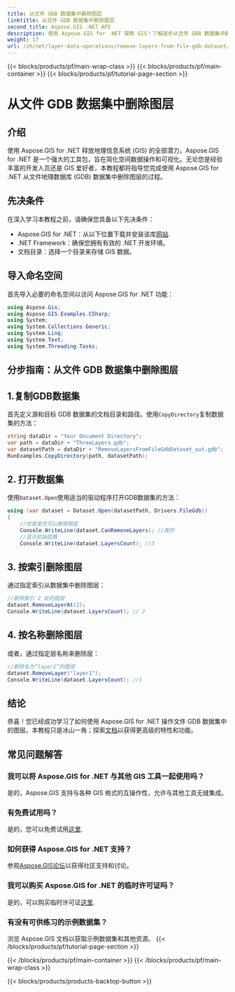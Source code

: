 ```yaml
---
title: 从文件 GDB 数据集中删除图层
linktitle: 从文件 GDB 数据集中删除图层
second_title: Aspose.GIS .NET API
description: 使用 Aspose.GIS for .NET 探索 GIS！了解逐步从文件 GDB 数据集中删除图层。立即下载以获得无缝的空间数据体验。
weight: 17
url: /zh/net/layer-data-operations/remove-layers-from-file-gdb-dataset/
---
```


{{< blocks/products/pf/main-wrap-class >}}
{{< blocks/products/pf/main-container >}}
{{< blocks/products/pf/tutorial-page-section >}}

# 从文件 GDB 数据集中删除图层

## 介绍
使用 Aspose.GIS for .NET 释放地理信息系统 (GIS) 的全部潜力，Aspose.GIS for .NET 是一个强大的工具包，旨在简化空间数据操作和可视化。无论您是经验丰富的开发人员还是 GIS 爱好者，本教程都将指导您完成使用 Aspose.GIS for .NET 从文件地理数据库 (GDB) 数据集中删除图层的过程。
## 先决条件
在深入学习本教程之前，请确保您具备以下先决条件：
-  Aspose.GIS for .NET：从以下位置下载并安装该库[网站](https://releases.aspose.com/gis/net/).
- .NET Framework：确保您拥有有效的 .NET 开发环境。
- 文档目录：选择一个目录来存储 GIS 数据。
## 导入命名空间
首先导入必要的命名空间以访问 Aspose.GIS for .NET 功能：
```csharp
using Aspose.Gis;
using Aspose.GIS.Examples.CSharp;
using System;
using System.Collections.Generic;
using System.Linq;
using System.Text;
using System.Threading.Tasks;
```
## 分步指南：从文件 GDB 数据集中删除图层
## 1.复制GDB数据集
首先定义源和目标 GDB 数据集的文档目录和路径。使用`CopyDirectory`复制数据集的方法：
```csharp
string dataDir = "Your Document Directory";
var path = dataDir + "ThreeLayers.gdb";
var datasetPath = dataDir + "RemoveLayersFromFileGdbDataset_out.gdb";
RunExamples.CopyDirectory(path, datasetPath);
```
## 2. 打开数据集
使用`Dataset.Open`使用适当的驱动程序打开GDB数据集的方法：
```csharp
using (var dataset = Dataset.Open(datasetPath, Drivers.FileGdb))
{
    //检查是否可以删除图层
    Console.WriteLine(dataset.CanRemoveLayers); //真的
    //显示初始层数
    Console.WriteLine(dataset.LayersCount); //3
```
## 3. 按索引删除图层
通过指定索引从数据集中删除图层：
```csharp
//删除索引 2 处的图层
dataset.RemoveLayerAt(2);
Console.WriteLine(dataset.LayersCount); // 2
```
## 4. 按名称删除图层
或者，通过指定层名称来删除层：
```csharp
//删除名为“layer1”的图层
dataset.RemoveLayer("layer1");
Console.WriteLine(dataset.LayersCount); //1
```
## 结论
恭喜！您已经成功学习了如何使用 Aspose.GIS for .NET 操作文件 GDB 数据集中的图层。本教程只是冰山一角；探索[文档](https://reference.aspose.com/gis/net/)以获得更高级的特性和功能。
## 常见问题解答
### 我可以将 Aspose.GIS for .NET 与其他 GIS 工具一起使用吗？
是的，Aspose.GIS 支持与各种 GIS 格式的互操作性，允许与其他工具无缝集成。
### 有免费试用吗？
是的，您可以免费试用[这里](https://releases.aspose.com/).
### 如何获得 Aspose.GIS for .NET 支持？
参观[Aspose.GIS论坛](https://forum.aspose.com/c/gis/33)以获得社区支持和讨论。
### 我可以购买 Aspose.GIS for .NET 的临时许可证吗？
是的，可以购买临时许可证[这里](https://purchase.aspose.com/temporary-license/).
### 有没有可供练习的示例数据集？
浏览 Aspose.GIS 文档以获取示例数据集和其他资源。
{{< /blocks/products/pf/tutorial-page-section >}}

{{< /blocks/products/pf/main-container >}}
{{< /blocks/products/pf/main-wrap-class >}}

{{< blocks/products/products-backtop-button >}}
